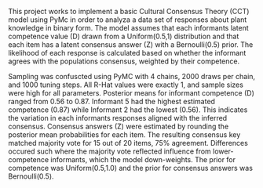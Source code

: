 This project works to implement a basic Cultural Consensus Theory (CCT) model using PyMc in order to analyza a data set of responses about plant knowledge in binary form. The model assumes that each informants latent competence value (D) drawn from a Uniform(0.5,1) distribution and that each item has a latent consensus answer (Z) with a Bernoulli(0.5) prior. The likelihood of each response is calculated based on whether the informant agrees with the populations consensus, weighted by their competence.

Sampling was confuscted using PyMC with 4 chains, 2000 draws per chain, and 1000 tuning steps. All R-Hat values were exactly 1, and sample sizes were high for all parameters. Posterior means for informant competence (D) ranged from 0.56 to 0.87. Informant 5 had the highest estimated competence (0.87) while Informant 2 had the lowest (0.56). This indicates the variation in each informants responses aligned with the inferred consensus. Consensus answers (Z) were estimated by rounding the posterior mean probabilities for each item. The resulting consensus key matched majority vote for 15 out of 20 items, 75% agreement. Differences occured such where the majority vote reflected influence from lower-competence informants, which the model down-weights. The prior for competence was Uniform(0.5,1.0) and the prior for consensus answers was Bernoulli(0.5).